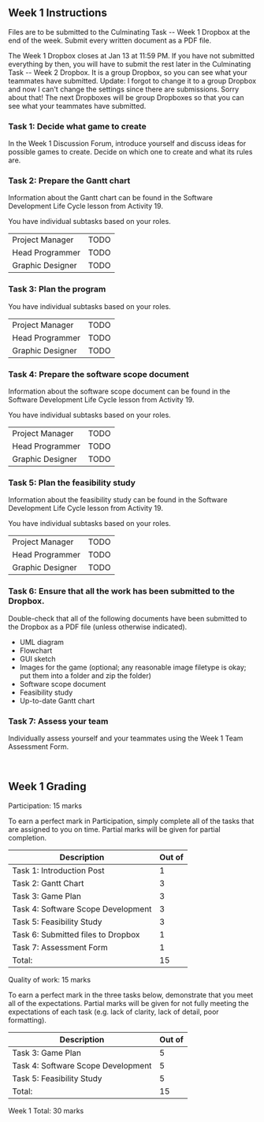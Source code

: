 ## Week 1 Instructions

Files are to be submitted to the Culminating Task -- Week 1 Dropbox at the end of the week. Submit every written document as a PDF file.

The Week 1 Dropbox closes at Jan 13 at 11:59 PM. If you have not submitted everything by then, you will have to submit the rest later in the Culminating Task -- Week 2 Dropbox. It is a group Dropbox, so you can see what your teammates have submitted. Update: I forgot to change it to a group Dropbox and now I can't change the settings since there are submissions. Sorry about that! The next Dropboxes will be group Dropboxes so that you can see what your teammates have submitted.

### Task 1: Decide what game to create

In the Week 1 Discussion Forum, introduce yourself and discuss ideas for possible games to create. Decide on which one to create and what its rules are.

### Task 2: Prepare the Gantt chart

Information about the Gantt chart can be found in the Software Development Life Cycle lesson from Activity 19.

You have individual subtasks based on your roles.

| | |
| --- | --- |
| Project Manager | TODO |
| Head Programmer | TODO |
| Graphic Designer | TODO |


### Task 3: Plan the program

You have individual subtasks based on your roles.

| | |
| --- | --- |
| Project Manager | TODO |
| Head Programmer | TODO |
| Graphic Designer | TODO |


### Task 4: Prepare the software scope document

Information about the software scope document can be found in the Software Development Life Cycle lesson from Activity 19.

You have individual subtasks based on your roles.

| | |
| --- | --- |
| Project Manager | TODO |
| Head Programmer | TODO |
| Graphic Designer | TODO |


### Task 5: Plan the feasibility study

Information about the feasibility study can be found in the Software Development Life Cycle lesson from Activity 19.

You have individual subtasks based on your roles.

| | |
| --- | --- |
| Project Manager | TODO |
| Head Programmer | TODO |
| Graphic Designer | TODO |


### Task 6: Ensure that all the work has been submitted to the Dropbox.

Double-check that all of the following documents have been submitted to the Dropbox as a PDF file (unless otherwise indicated).

* UML diagram
* Flowchart
* GUI sketch
* Images for the game (optional; any reasonable image filetype is okay; put them into a folder and zip the folder)
* Software scope document
* Feasibility study
* Up-to-date Gantt chart
 

### Task 7: Assess your team

Individually assess yourself and your teammates using the Week 1 Team Assessment Form.

 
## Week 1 Grading

Participation: 15 marks

To earn a perfect mark in Participation, simply complete all of the tasks that are assigned to you on time. Partial marks will be given for partial completion.

| Description | Out of |
| --- | --- |
| Task 1: Introduction Post	| 1 |
| Task 2: Gantt Chart	| 3 |
| Task 3: Game Plan	| 3 |
| Task 4: Software Scope Development	| 3 |
| Task 5: Feasibility Study	| 3 |
| Task 6: Submitted files to Dropbox	| 1 |
| Task 7: Assessment Form	| 1 |
| Total: | 15 |

Quality of work: 15 marks

To earn a perfect mark in the three tasks below, demonstrate that you meet all of the expectations. Partial marks will be given for not fully meeting the expectations of each task (e.g. lack of clarity, lack of detail, poor formatting).

| Description | Out of |
| --- | --- |
| Task 3: Game Plan	| 5 |
| Task 4: Software Scope Development	| 5 |
| Task 5: Feasibility Study	| 5 |
| Total: | 15 |

Week 1 Total: 30 marks

